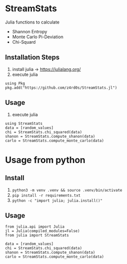 # StreamStats
Julia functions to calculate

* Shannon Entropy
* Monte Carlo Pi-Deviation
* Chi-Squard

## Installation Steps
1. install julia  -> https://julialang.org/
1. execute julia
```
using Pkg
pkg.add("https://github.com/z4rd0s/StreamStats.jl")
```
## Usage
1. execute julia
```
using StreamStats
data = [random_values]
chi = StreamStats.chi_squared(data)
shanon = StreamStats.compute_shanon(data)
carlo = StreamStats.compute_monte_carlo(data)
```

# Usage from python
## Install
1. `python3 -m venv .venv && source .venv/bin/activate`
2. `pip install -r requirements.txt`
3. `python -c "import julia; julia.install()"`

## Usage
``` 
from julia.api import Julia 
jl = Julia(compiled_modules=False) 
from julia import StreamStats

data = [random_values]
chi = StreamStats.chi_squared(data)
shanon = StreamStats.compute_shanon(data)
carlo = StreamStats.compute_monte_carlo(data)
```
